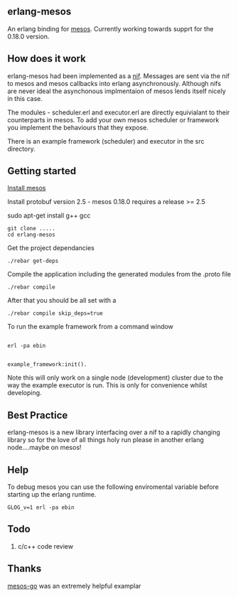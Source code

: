 erlang-mesos
------------

An erlang binding for [mesos](http://mesos.apache.org/).
Currently working towards supprt for the 0.18.0 version.

How does it work
----------------

erlang-mesos had been implemented as a [nif](http://www.erlang.org/doc/tutorial/nif.html).
Messages are sent via the nif to mesos and mesos callbacks into erlang asynchronously. Although nifs are never ideal
the asynchonous implmentaion of mesos lends itself nicely in this case.

The modules - scheduler.erl and executor.erl are directly equivialant to their counterparts in mesos.
To add your own mesos scheduler or framework you implement the behaviours that they expose.

There is an example framework (scheduler) and executor in the src directory.


Getting started
---------------

[Install mesos](http://mesos.apache.org/gettingstarted/) 

Install protobuf version 2.5 - mesos 0.18.0 requires a release >= 2.5

sudo apt-get install g++ gcc 

```
git clone .....
cd erlang-mesos

```

Get the project dependancies

```
./rebar get-deps

```

Compile the application including the generated modules from the .proto file

```
./rebar compile

```

After that you should be all set with a 

```
./rebar compile skip_deps=true

```

To run the example framework from a command window

```

erl -pa ebin 


example_framework:init().

```

Note this will only work on a single node (development) cluster due to the way the example executor is run.
This is only for convenience whilst developing.

Best Practice
-------------

erlang-mesos is a new library interfacing over a nif to a rapidly changing library so for the love of all things holy run please in another erlang node....maybe on mesos!

Help
-----

To debug mesos you can use the following enviromental variable before starting up the erlang runtime.

```
GLOG_v=1 erl -pa ebin
```


Todo
----

1. c/c++ code review

Thanks
------

[mesos-go](https://github.com/mesosphere/mesos-go) was an extremely helpful examplar